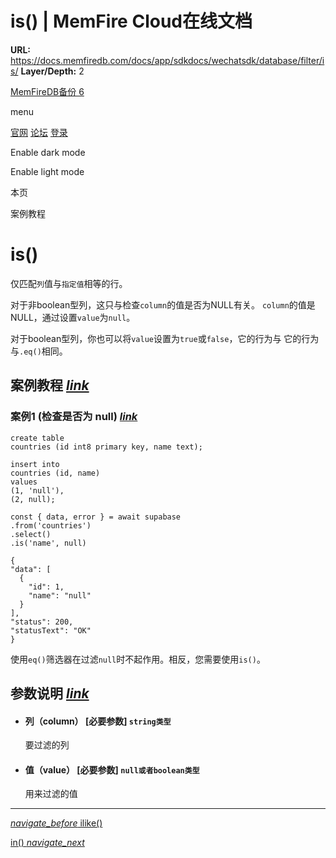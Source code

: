 # is() | MemFire Cloud在线文档

**URL:** https://docs.memfiredb.com/docs/app/sdkdocs/wechatsdk/database/filter/is/
**Layer/Depth:** 2

[MemFireDB备份 6](/)

menu

[官网](https://memfiredb.com/)
[论坛](https://community.memfiredb.com/)
[登录](https://cloud.memfiredb.com/auth/login)

Enable dark mode

Enable light mode

本页

案例教程

# is()

仅匹配`列`值与`指定值`相等的行。

对于非boolean型列，这只与检查`column`的值是否为NULL有关。
`column`的值是NULL，通过设置`value`为`null`。

对于boolean型列，你也可以将`value`设置为`true`或`false`，它的行为与
它的行为与`.eq()`相同。

## 案例教程 [*link*](#%e6%a1%88%e4%be%8b%e6%95%99%e7%a8%8b)

### 案例1 (检查是否为 null) [*link*](#%e6%a1%88%e4%be%8b1--%e6%a3%80%e6%9f%a5%e6%98%af%e5%90%a6%e4%b8%ba-null)

```
create table
countries (id int8 primary key, name text);

insert into
countries (id, name)
values
(1, 'null'),
(2, null);
```

```
const { data, error } = await supabase
.from('countries')
.select()
.is('name', null)
```

```
{
"data": [
  {
    "id": 1,
    "name": "null"
  }
],
"status": 200,
"statusText": "OK"
}
```

使用`eq()`筛选器在过滤`null`时不起作用。相反，您需要使用`is()`。

## 参数说明 [*link*](#%e5%8f%82%e6%95%b0%e8%af%b4%e6%98%8e)

* #### 列（column） [必要参数] `string类型`

  要过滤的列
* #### 值（value） [必要参数] `null或者boolean类型`

  用来过滤的值

---

[*navigate\_before* ilike()](/docs/app/sdkdocs/wechatsdk/database/filter/ilike/)

[in() *navigate\_next*](/docs/app/sdkdocs/wechatsdk/database/filter/in/)